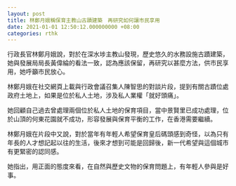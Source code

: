 ```yaml
---
layout: post
title: 林鄭月娥稱保育主教山古蹟建築　再研究如何讓市民享用
date: 2021-01-01 12:50:12.000000000 +08:00
categories: rthk
---
```


行政長官林鄭月娥說，對於在深水埗主教山發現，歷史悠久的水務設施古蹟建築，她與發展局局長黃偉綸的看法一致，認為應該保留，再研究以甚麼方法，供市民享用，她呼籲市民放心。

林鄭月娥在社交網頁上載與行政會議召集人陳智思的對談片段，提到有關古蹟位處政府土地上，如果是位於私人土地，涉及私人業權「就好頭痛」。

她回顧自己過去曾處理兩個位於私人土地的保育項目，當中景賢里已成功處理，位於山頂的何東花園就不成功，形容發展與保育平衡的工作，在香港需要繼續。

林鄭月娥在片段中又說，對於當年有年輕人希望保育皇后碼頭感到奇怪，以為只有年長的人才想記起以往的生活，後來才想到可能是回歸後，新一代希望與這個城市有更緊密的認同感。

她指出，用正面的態度來看，在自然與歷史文物的保育問題上，有年輕人參與是好事。
